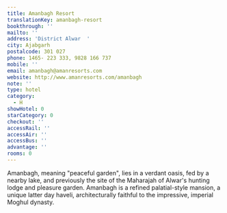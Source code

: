 ```yaml
---
title: Amanbagh Resort
translationKey: amanbagh-resort
bookthrough: ''
mailto: ''
address: 'District Alwar  '
city: Ajabgarh
postalcode: 301 027
phone: 1465- 223 333, 9828 166 737
mobile: ''
email: amanbagh@amanresorts.com
website: http://www.amanresorts.com/amanbagh
note: ''
type: hotel
category:
  - H
showHotel: 0
starCategory: 0
checkout: ''
accessRail: ''
accessAir: ''
accessBus: ''
advantage: ''
rooms: 0
---
```

Amanbagh, meaning "peaceful garden", lies in a verdant oasis, fed by a nearby lake, and previously the site of the Maharajah of Alwar's hunting lodge and pleasure garden.     Amanbagh is a refined palatial-style mansion, a unique latter day haveli, architecturally faithful to the impressive, imperial Moghul dynasty.